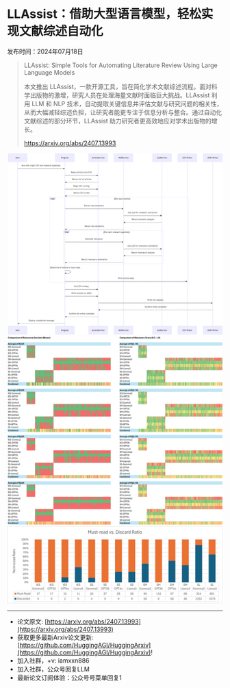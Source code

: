 # LLAssist：借助大型语言模型，轻松实现文献综述自动化
发布时间：2024年07月18日


> LLAssist: Simple Tools for Automating Literature Review Using Large Language Models
>
> 本文推出 LLAssist，一款开源工具，旨在简化学术文献综述流程。面对科学出版物的激增，研究人员在处理海量文献时面临巨大挑战。LLAssist 利用 LLM 和 NLP 技术，自动提取关键信息并评估文献与研究问题的相关性，从而大幅减轻综述负担，让研究者能更专注于信息分析与整合。通过自动化文献综述的部分环节，LLAssist 助力研究者更高效地应对学术出版物的增长。
>
> https://arxiv.org/abs/2407.13993

![](https://raw.githubusercontent.com/HuggingAGI/HuggingArxiv/main/paper_images/2407.13993/LLAssistSeqDiagram.png)
![](https://raw.githubusercontent.com/HuggingAGI/HuggingArxiv/main/paper_images/2407.13993/LLAssistRelDistribution.png)
![](https://raw.githubusercontent.com/HuggingAGI/HuggingArxiv/main/paper_images/2407.13993/LLAssistMustReadRatio.png)

<hr />

- 论文原文: [https://arxiv.org/abs/2407.13993](https://arxiv.org/abs/2407.13993)
- 获取更多最新Arxiv论文更新: [https://github.com/HuggingAGI/HuggingArxiv](https://github.com/HuggingAGI/HuggingArxiv)!
- 加入社群，+v: iamxxn886
- 加入社群，公众号回复LLM
- 最新论文订阅体验：公众号号菜单回复1